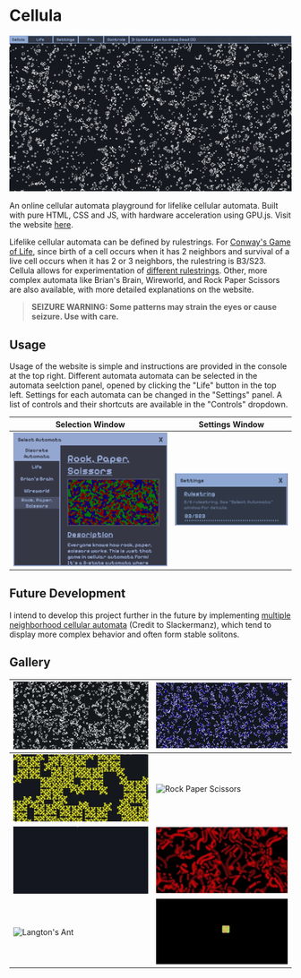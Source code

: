 # Cellula

![Thumbnail](images/README/Thumbnail/Thumbnail.gif)

An online cellular automata playground for lifelike cellular automata. Built with pure HTML, CSS and JS, with hardware acceleration using GPU.js. Visit the website [here](https://niyaz-mohamed.github.io/Cellula/).

Lifelike cellular automata can be defined by rulestrings. For [Conway's Game of Life](https://en.wikipedia.org/wiki/Conway%27s_Game_of_Life), since birth of a cell occurs when it has 2 neighbors and survival of a live cell occurs when it has 2 or 3 neighbors, the rulestring is B3/S23. Cellula allows for experimentation of [different rulestrings](https://conwaylife.com/wiki/List_of_Life-like_rules). Other, more complex automata like Brian's Brain, Wireworld, and Rock Paper Scissors are also available, with more detailed explanations on the website.

> **SEIZURE WARNING: Some patterns may strain the eyes or cause seizure. Use with care.**

## Usage

Usage of the website is simple and instructions are provided in the console at the top right. Different automata automata can be selected in the automata seelction panel, opened by clicking the "Life" button in the top left. Settings for each automata can be changed in the "Settings" panel. A list of controls and their shortcuts are available in the "Controls" dropdown.

| Selection Window                       | Settings Window                         |
| -------------------------------------- | --------------------------------------- |
| ![Selection](images/README/Select.png) | ![Settings](images/README/Settings.png) |

## Future Development

I intend to develop this project further in the future by implementing [multiple neighborhood cellular automata](https://slackermanz.com/understanding-multiple-neighborhood-cellular-automata/) (Credit to Slackermanz), which tend to display more complex behavior and often form stable solitons.

## Gallery

| ![Game of Life](images/Life.webp)        | ![Brian's Brain](images/BrianBrain.webp) |
| ---------------------------------------- | ---------------------------------------- |
| ![Wireworld](images/Wireworld.webp)      | ![Rock Paper Scissors](images/RPS.webp)  |
| ![Elementary](images/Elementary.webp)    | ![Neural](images/Neural.webp)            |
| ![Langton's Ant](images/LangtonAnt.webp) | ![Huegene](images/Huegene.webp)          |
